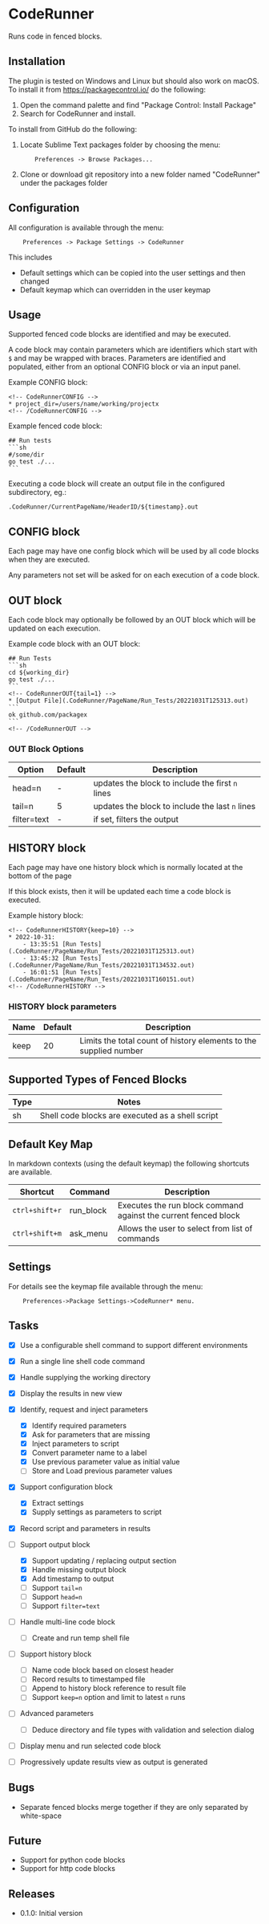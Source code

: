 # CodeRunner

Runs code in fenced blocks.


## Installation

The plugin is tested on Windows and Linux but should also work on macOS.
To install it from https://packagecontrol.io/ do the following:

1. Open the command palette and find "Package Control: Install Package"
2. Search for CodeRunner and install.

To install from GitHub do the following:

1. Locate Sublime Text packages folder by choosing the menu:
    ```
        Preferences -> Browse Packages...
    ```
2. Clone or download git repository into a new folder named "CodeRunner" under the packages folder


## Configuration

All configuration is available through the menu:
```
    Preferences -> Package Settings -> CodeRunner
```
This includes

* Default settings which can be copied into the user settings and then changed
* Default keymap which can overridden in the user keymap


## Usage

Supported fenced code blocks are identified and may be executed.  

A code block may contain parameters which are identifiers which start with `$` and may be wrapped with 
braces.  Parameters are identified and populated, either from an optional CONFIG block 
or via an input panel.

Example CONFIG block:

    <!-- CodeRunnerCONFIG -->
    * project_dir=/users/name/working/projectx
    <!-- /CodeRunnerCONFIG -->

Example fenced code block:

    ## Run tests   
    ```sh
    #/some/dir
    go test ./...
    ```

Executing a code block will create an output file in the configured subdirectory, eg.:

    .CodeRunner/CurrentPageName/HeaderID/${timestamp}.out


## CONFIG block

Each page may have one config block which will be used by all code blocks when they are 
executed.

Any parameters not set will be asked for on each execution of a code block.


## OUT block 

Each code block may optionally be followed by an OUT block which will be updated on each execution.

Example code block with an OUT block:

    ## Run Tests   
    ```sh
    cd ${working_dir}
    go test ./...
    ```
    <!-- CodeRunnerOUT{tail=1} -->
    * [Output File](.CodeRunner/PageName/Run_Tests/20221031T125313.out)
    ```
    ok github.com/packagex
    ```
    <!-- /CodeRunnerOUT -->

### OUT Block Options

| Option      | Default | Description                                      |
|-------------|---------|--------------------------------------------------|
| head=n      | -       | updates the block to include the first `n` lines |
| tail=n      | 5       | updates the block to include the last `n` lines  |
| filter=text | -       | if set, filters the output                       |


## HISTORY block

Each page may have one history block which is normally located at the bottom of the page 

If this block exists, then it will be updated each time a code block is executed.

Example history block:

    <!-- CodeRunnerHISTORY{keep=10} -->
    * 2022-10-31:
        - 13:35:51 [Run Tests](.CodeRunner/PageName/Run_Tests/20221031T125313.out)
        - 13:45:32 [Run Tests](.CodeRunner/PageName/Run_Tests/20221031T134532.out)
        - 16:01:51 [Run Tests](.CodeRunner/PageName/Run_Tests/20221031T160151.out)
    <!-- /CodeRunnerHISTORY -->

### HISTORY block parameters

| Name | Default | Description                                                       |
|------|---------|-------------------------------------------------------------------|
| keep | 20      | Limits the total count of history elements to the supplied number |


## Supported Types of Fenced Blocks

| Type | Notes                                            |
|------|--------------------------------------------------|
| sh   | Shell code blocks are executed as a shell script |


## Default Key Map

In markdown contexts (using the default keymap) the following shortcuts are available.

| Shortcut        | Command   | Description                                                     |
|-----------------|-----------|-----------------------------------------------------------------|
|  `ctrl+shift+r` | run_block | Executes the run block command against the current fenced block |
|  `ctrl+shift+m` | ask_menu  | Allows the user to select from list of commands                 | 


## Settings

For details see the keymap file available through the menu:
```
    Preferences->Package Settings->CodeRunner* menu.
```


## Tasks

* [x] Use a configurable shell command to support different environments
* [x] Run a single line shell code command
* [x] Handle supplying the working directory
* [x] Display the results in new view
* [x] Identify, request and inject parameters
    * [x] Identify required parameters
    * [x] Ask for parameters that are missing
    * [x] Inject parameters to script
    * [x] Convert parameter name to a label
    * [x] Use previous parameter value as initial value
    * [ ] Store and Load previous parameter values
* [x] Support configuration block
    * [x] Extract settings
    * [x] Supply settings as parameters to script
* [x] Record script and parameters in results
* [ ] Support output block
    * [x] Support updating / replacing output section
    * [x] Handle missing output block
    * [x] Add timestamp to output
    * [ ] Support `tail=n`
    * [ ] Support `head=n`
    * [ ] Support `filter=text`
* [ ] Handle multi-line code block
    * [ ] Create and run temp shell file
* [ ] Support history block
    * [ ] Name code block based on closest header
    * [ ] Record results to timestamped file
    * [ ] Append to history block reference to result file
    * [ ] Support `keep=n` option and limit to latest `n` runs
* [ ] Advanced parameters
    * [ ] Deduce directory and file types with validation and selection dialog 
* [ ] Display menu and run selected code block
* [ ] Progressively update results view as output is generated


## Bugs

* Separate fenced blocks merge together if they are only separated by white-space 


## Future 

* Support for python code blocks
* Support for http code blocks


## Releases

* 0.1.0: Initial version
